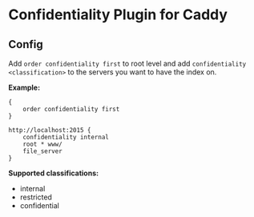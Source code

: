 # Confidentiality Plugin for Caddy

## Config

Add `order confidentiality first` to root level and add `confidentiality <classification>` to the servers you want to have the index on.

**Example:**

```
{
    order confidentiality first
}

http://localhost:2015 {
    confidentiality internal
    root * www/
    file_server
}
```

**Supported classifications:**

- internal
- restricted
- confidential

